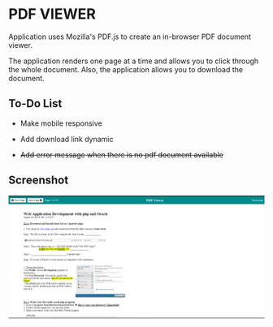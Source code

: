 # PDF VIEWER

Application uses Mozilla's PDF.js to create an in-browser PDF document viewer.

The application renders one page at a time and allows you to click through the whole document. 
Also, the application allows you to download the document.

## To-Do List
- Make mobile responsive

- Add download link dynamic

- ~~Add error message when there is no pdf document available~~

## Screenshot
![PDF Viewer Screenshot](screenshot.png)